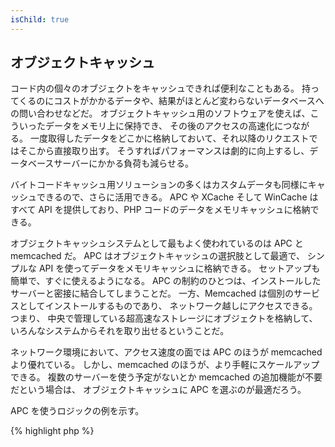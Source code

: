 ```yaml
---
isChild: true
---
```


## オブジェクトキャッシュ

コード内の個々のオブジェクトをキャッシュできれば便利なこともある。
持ってくるのにコストがかかるデータや、結果がほとんど変わらないデータベースへの問い合わせなどだ。
オブジェクトキャッシュ用のソフトウェアを使えば、こういったデータをメモリ上に保持でき、
その後のアクセスの高速化につながる。
一度取得したデータをどこかに格納しておいて、それ以降のリクエストではそこから直接取り出す。
そうすればパフォーマンスは劇的に向上するし、データベースサーバーにかかる負荷も減らせる。

バイトコードキャッシュ用ソリューションの多くはカスタムデータも同様にキャッシュできるので、さらに活用できる。
APC や XCache そして WinCache はすべて API を提供しており、PHP コードのデータをメモリキャッシュに格納できる。

オブジェクトキャッシュシステムとして最もよく使われているのは APC と memcached だ。
APC はオブジェクトキャッシュの選択肢として最適で、
シンプルな API を使ってデータをメモリキャッシュに格納できる。
セットアップも簡単で、すぐに使えるようになる。
APC の制約のひとつは、インストールしたサーバーと密接に結合してしまうことだ。
一方、Memcached は個別のサービスとしてインストールするものであり、
ネットワーク越しにアクセスできる。つまり、
中央で管理している超高速なストレージにオブジェクトを格納して、
いろんなシステムからそれを取り出せるということだ。

ネットワーク環境において、アクセス速度の面では APC のほうが memcached より優れている。
しかし、memcached のほうが、より手軽にスケールアップできる。
複数のサーバーを使う予定がないとか memcached の追加機能が不要だという場合は、
オブジェクトキャッシュに APC を選ぶのが最適だろう。

APC を使うロジックの例を示す。

{% highlight php %}
<?php
// 'expensive_data' がキャッシュに保存されているかどうかを調べる
$data = apc_fetch('expensive_data');
if (!$data)
{
    // データがキャッシュにないときは、コストのかかる操作をして取得する。
    // そして、その結果を保存してあとで使えるようにする。
    $data = get_expensive_data();
    apc_store('expensive_data', $data);
}

print_r($data);
{% endhighlight %}

オブジェクトキャッシュシステムについて詳しく知りたい場合は、これらが参考になる。

* [APC 関数](http://php.net/manual/ja/ref.apc.php)
* [Memcached](http://memcached.org/)
* [Redis](http://redis.io/)
* [XCache API](http://xcache.lighttpd.net/wiki/XcacheApi)
* [WinCache 関数](http://www.php.net/manual/ja/ref.wincache.php)
